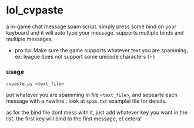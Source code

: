 # lol_cvpaste

a in-game chat message spam script. simply press some bind on your keyboard and it will auto type your message. supports multiple binds and multiple messages.

- pro tip: Make sure the game supports whatever text you are spamming, ex: league does not support some unicode characters (⠗)

### usage

`cvpaste.py <text_file>`

put whatever you are spamming in file `<text_file>`, and sepearte each message with a newline.. look at `spam.txt` examplel file for details.

as for the bind file dont mess with it, just add whatever key you want in the list. the first key will bind to the first message, et cetera!

 